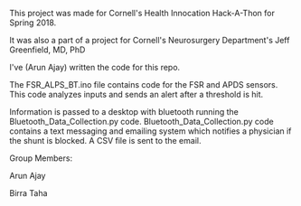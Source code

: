 This project was made for Cornell's Health Innocation Hack-A-Thon for Spring 2018.

It was also a part of a project for Cornell's Neurosurgery Department's Jeff Greenfield, MD, PhD


I've (Arun Ajay) written the code for this repo. 

The FSR_ALPS_BT.ino file contains code for the FSR and APDS sensors. 
This code analyzes inputs and sends an alert after a threshold is hit. 

Information is passed to a desktop with bluetooth running the Bluetooth_Data_Collection.py code.
Bluetooth_Data_Collection.py code contains a text messaging and emailing system which notifies a physician if the shunt is blocked. A CSV file is sent to the email. 

Group Members:

Arun Ajay

Birra Taha
